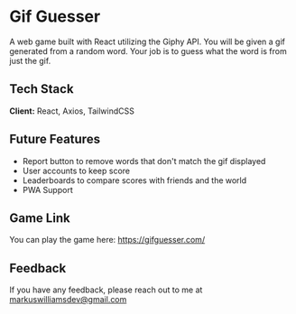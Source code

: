 
# Gif Guesser

A web game built with React utilizing the Giphy API. You will be given a gif generated from a random word. Your job is to guess what the word is from just the gif.


## Tech Stack

**Client:** React, Axios, TailwindCSS

  
## Future Features

- Report button to remove words that don't match the gif displayed
- User accounts to keep score
- Leaderboards to compare scores with friends and the world
- PWA Support

  
## Game Link

You can play the game here:
https://gifguesser.com/

  
## Feedback

If you have any feedback, please reach out to me at markuswilliamsdev@gmail.com

  
